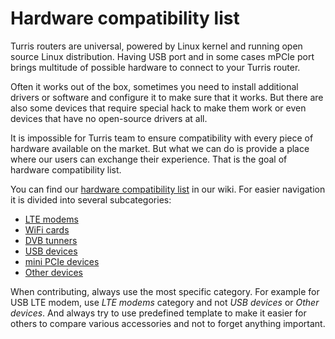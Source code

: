 # Hardware compatibility list

Turris routers are universal, powered by Linux kernel and running open
source Linux distribution. Having USB port and in some cases mPCIe port brings
multitude of possible hardware to connect to your Turris router.

Often it works out of the box, sometimes you need to install additional drivers
or software and configure it to make sure that it works. But there are also
some devices that require special hack to make them work or even devices that
have no open-source drivers at all.

It is impossible for Turris team to ensure compatibility with every piece of
hardware available on the market. But what we can do is provide a place where
our users can exchange their experience. That is the goal of hardware
compatibility list.

You can find our [hardware compatibility list](https://wiki.turris.cz/doc/en/hcl)
in our wiki. For easier navigation it is divided into several subcategories:

* [LTE modems](https://wiki.turris.cz/doc/en/hcl/lte)
* [WiFi cards](https://wiki.turris.cz/doc/en/hcl/wifi)
* [DVB tunners](https://wiki.turris.cz/doc/en/hcl/dvb)
* [USB devices](https://wiki.turris.cz/doc/en/hcl/usb)
* [mini PCIe devices](https://wiki.turris.cz/doc/en/hcl/usb)
* [Other devices](https://wiki.turris.cz/doc/en/hcl/other)

When contributing, always use the most specific category. For example for USB
LTE modem, use _LTE modems_ category and not _USB devices_ or _Other devices_.
And always try to use predefined template to make it easier for others to
compare various accessories and not to forget anything important.
